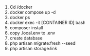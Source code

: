 1) Cd /docker
2) docker compose up -d
3) docker ps 
4) docker exec -it [CONTAINER ID] bash
5) composer install
6) copy .local.env to .env
7) create database
8) php artisan migrate:fresh --seed
9) php artisan storage:link
